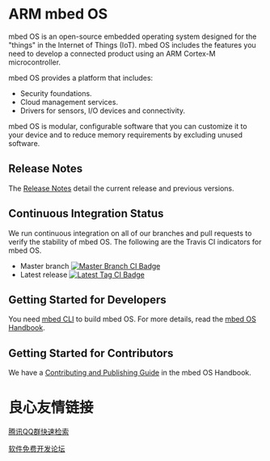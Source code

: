 # ARM mbed OS
 
mbed OS is an open-source embedded operating system designed for the "things" in the Internet of Things (IoT). mbed OS includes the features you need to develop a connected product using an ARM Cortex-M microcontroller.
 
mbed OS provides a platform that includes:
 - Security foundations.
 - Cloud management services.
 - Drivers for sensors, I/O devices and connectivity.

mbed OS is modular, configurable software that you can customize it to your device and to reduce memory requirements by excluding unused software.

 
## Release Notes

The [Release Notes](https://docs.mbed.com/docs/mbed-os-release-notes/en/latest/) detail the current release and previous versions.

## Continuous Integration Status

We run continuous integration on all of our branches and pull requests to verify the stability of mbed OS. The following are the Travis CI indicators for mbed OS.

 - Master branch [![Master Branch CI Badge](https://travis-ci.org/ARMmbed/mbed-os.svg?branch=master)](https://travis-ci.org/ARMmbed/mbed-os)
 - Latest release [![Latest Tag CI Badge](https://travis-ci.org/ARMmbed/mbed-os.svg?branch=latest)](https://travis-ci.org/ARMmbed/mbed-os/branches)

## Getting Started for Developers
 
You need [mbed CLI](https://github.com/ARMmbed/mbed-cli) to build mbed OS. For more details, read the [mbed OS Handbook](https://docs.mbed.com/docs/mbed-os-handbook/en/latest/).

## Getting Started for Contributors
 
We have a [Contributing and Publishing Guide](https://docs.mbed.com/docs/mbed-os-handbook/en/latest/cont/contributing/) in the mbed OS Handbook.


 # 良心友情链接

[腾讯QQ群快速检索](http://u.720life.cn/s/8cf73f7c)

[软件免费开发论坛](http://u.720life.cn/s/bbb01dc0)